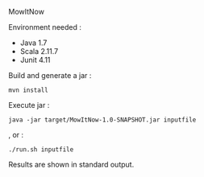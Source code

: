 MowItNow

Environment needed :
- Java 1.7
- Scala 2.11.7
- Junit 4.11

Build and generate a jar :

	mvn install

Execute jar :

	java -jar target/MowItNow-1.0-SNAPSHOT.jar inputfile

, or :

	./run.sh inputfile

Results are shown in standard output.
